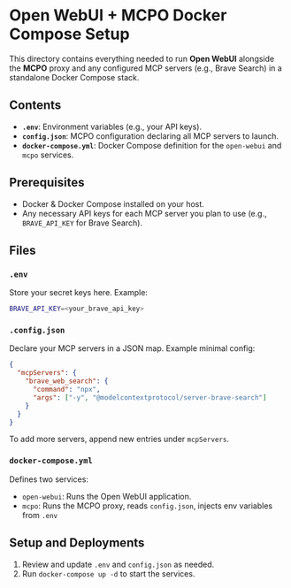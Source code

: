 # Open WebUI + MCPO Docker Compose Setup

This directory contains everything needed to run **Open WebUI** alongside the **MCPO** proxy and any configured MCP servers (e.g., Brave Search) in a standalone Docker Compose stack.

## Contents

- **`.env`**: Environment variables (e.g., your API keys).
- **`config.json`**: MCPO configuration declaring all MCP servers to launch.
- **`docker-compose.yml`**: Docker Compose definition for the `open-webui` and `mcpo` services.

## Prerequisites

- Docker & Docker Compose installed on your host.
- Any necessary API keys for each MCP server you plan to use (e.g., `BRAVE_API_KEY` for Brave Search).

## Files

### `.env`

Store your secret keys here. Example:

```bash
BRAVE_API_KEY=<your_brave_api_key>
```

### `.config.json`
Declare your MCP servers in a JSON map. Example minimal config:
```json
{
  "mcpServers": {
    "brave_web_search": {
      "command": "npx",
      "args": ["-y", "@modelcontextprotocol/server-brave-search"]
    }
  }
}

```
To add more servers, append new entries under `mcpServers`.

### `docker-compose.yml`
Defines two services:
- `open-webui`: Runs the Open WebUI application.
- `mcpo`: Runs the MCPO proxy, reads `config.json`, injects env variables from `.env`

## Setup and Deployments

1. Review and update `.env` and `config.json` as needed.
2. Run `docker-compose up -d` to start the services.
